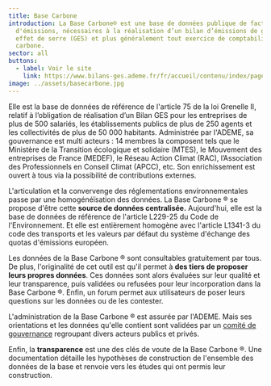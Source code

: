 ```yaml
---
title: Base Carbone
introduction: La Base Carbone® est une base de données publique de facteurs
  d'émissions, nécessaires à la réalisation d’un bilan d’émissions de gaz à
  effet de serre (GES) et plus généralement tout exercice de comptabilité
  carbone.
sector: all
buttons:
  - label: Voir le site
    link: https://www.bilans-ges.ademe.fr/fr/accueil/contenu/index/page/presentation/siGras/0
image: ../assets/basecarbone.jpg
---
```


Elle est la base de données de référence de l'article 75 de la loi Grenelle II, relatif à l’obligation de réalisation d’un Bilan GES pour les entreprises de plus de 500 salariés, les établissements publics de plus de 250 agents et les collectivités de plus de 50 000 habitants. Administrée par l'ADEME, sa gouvernance est multi acteurs : 14 membres la composent tels que le Ministère de la Transition écologique et solidaire (MTES), le Mouvement des entreprises de France (MEDEF), le Réseau Action Climat (RAC), l’Association des Professionnels en Conseil Climat (APCC), etc. Son enrichissement est ouvert à tous via la possibilité de contributions externes.

L'articulation et la convervenge des réglementations environnementales passe par une homogénéïsation des données. La Base Carbone ® se propose d'être cette **source de données centralisée.** Aujourd'hui, elle est la base de données de référence de l'article L229-25 du Code de l'Environnement. Et elle est entièrement homogène avec l'article L1341-3 du code des transports et les valeurs par défaut du système d'échange des quotas d'émissions européen.

Les données de la Base Carbone ® sont consultables gratuitement par tous. De plus, l'originalité de cet outil est qu'il permet à **des tiers de proposer leurs propres données**. Ces données sont alors évaluées sur leur qualité et leur transparence, puis validées ou refusées pour leur incorporation dans la Base Carbone ®. Enfin, un forum permet aux utilisateurs de poser leurs questions sur les données ou de les contester.

L'administration de la Base Carbone ® est assurée par l'ADEME. Mais ses orientations et les données qu'elle contient sont validées par un [comité de gouvernance](https://www.bilans-ges.ademe.fr/fr/accueil/contenu/index/page/cogo/siGras/0) regroupant divers acteurs publics et privés.

Enfin, la **transparence** est une des clés de voute de la Base Carbone ®. Une documentation détaille les hypothèses de construction de l'ensemble des données de la base et renvoie vers les études qui ont permis leur construction.
